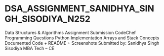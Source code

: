 # DSA_ASSIGNMENT_SANIDHYA_SINGH_SISODIYA_N252
Data Structures &amp; Algorithms Assignment Submission   CodeChef Programming Questions   Python Implementation   Arrays and Stack Concepts   Documented Code + README + Screenshots     Submitted by: Sanidhya Singh Sisodiya MBA Tech – CE
